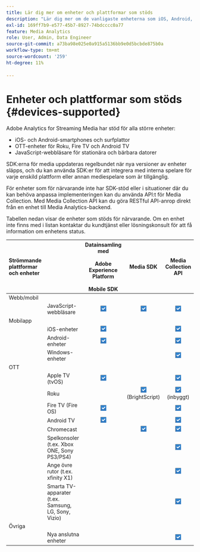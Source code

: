```yaml
---
title: Lär dig mer om enheter och plattformar som stöds
description: "Lär dig mer om de vanligaste enheterna som iOS, Android, OTT-enheter och JavaScript-webbläsare som Adobe Analytics för Streaming Media stöder."
exl-id: 169ff7b9-e577-45b7-8927-74bdcccc0a77
feature: Media Analytics
role: User, Admin, Data Engineer
source-git-commit: a73ba98e025e0a915a5136bb9e0d5bcbde875b0a
workflow-type: tm+mt
source-wordcount: '259'
ht-degree: 11%

---
```


# Enheter och plattformar som stöds {#devices-supported}

Adobe Analytics for Streaming Media har stöd för alla större enheter:

* iOS- och Android-smartphones och surfplattor
* OTT-enheter för Roku, Fire TV och Android TV
* JavaScript-webbläsare för stationära och bärbara datorer

SDK:erna för media uppdateras regelbundet när nya versioner av enheter släpps, och du kan använda SDK:er för att integrera med interna spelare för varje enskild plattform eller annan mediespelare som är tillgänglig.

För enheter som för närvarande inte har SDK-stöd eller i situationer där du kan behöva anpassa implementeringen kan du använda API:t för Media Collection. Med Media Collection API kan du göra RESTful API-anrop direkt från en enhet till Media Analytics-backend.

Tabellen nedan visar de enheter som stöds för närvarande. Om en enhet inte finns med i listan kontaktar du kundtjänst eller lösningskonsult för att få information om enhetens status.

| Strömmande plattformar och enheter |  | Datainsamling med<br></br> Adobe Experience Platform<br></br> Mobile SDK | Media SDK | Media Collection API |
|:---|:---|:---:|:---:|:---:|
| Webb/mobil |  |  |  |  |
|  | JavaScript-webbläsare | ![Stöds](/help/assets/icon-blue-check.png) | ![Stöds](/help/assets/icon-blue-check.png) | ![Stöds](/help/assets/icon-blue-check.png) |
| Mobilapp |  |  |  |  |
|  | iOS-enheter | ![Stöds](/help/assets/icon-blue-check.png) |  | ![Stöds](/help/assets/icon-blue-check.png) |
|  | Android-enheter | ![Stöds](/help/assets/icon-blue-check.png) |  | ![Stöds](/help/assets/icon-blue-check.png) |
|  | Windows-enheter |  |  | ![Stöds](/help/assets/icon-blue-check.png) |
| OTT |  |  |  |  |
|  | Apple TV (tvOS) | ![Stöds](/help/assets/icon-blue-check.png) |  | ![Stöds](/help/assets/icon-blue-check.png) |
|  | Roku |  | ![Stöds](/help/assets/icon-blue-check.png)<br>(BrightScript) | ![Stöds](/help/assets/icon-blue-check.png)<br>(inbyggt) |
|  | Fire TV (Fire OS) | ![Stöds](/help/assets/icon-blue-check.png) |  | ![Stöds](/help/assets/icon-blue-check.png) |
|  | Android TV | ![Stöds](/help/assets/icon-blue-check.png) |  | ![Stöds](/help/assets/icon-blue-check.png) |
|  | Chromecast |  | ![Stöds](/help/assets/icon-blue-check.png) | ![Stöds](/help/assets/icon-blue-check.png) |
|  | Spelkonsoler (t.ex. Xbox ONE, Sony PS3/PS4) |  |  | ![Stöds](/help/assets/icon-blue-check.png) |
|  | Ange övre rutor (t.ex. xfinity X1) |  |  | ![Stöds](/help/assets/icon-blue-check.png) |
|  | Smarta TV-apparater (t.ex. Samsung, LG, Sony, Vizio) |  |  | ![Stöds](/help/assets/icon-blue-check.png) |
| Övriga |  |  |  |  |
|  | Nya anslutna enheter |  |  | ![Stöds](/help/assets/icon-blue-check.png) |
